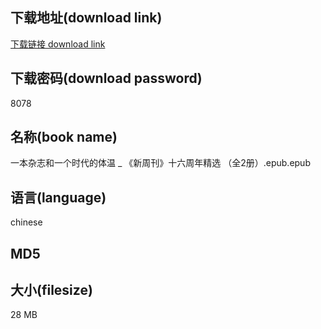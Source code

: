 ## 下载地址(download link)
[下载链接 download link](https://tutu365.netlify.app/?s=%E4%B8%80%E6%9C%AC%E6%9D%82%E5%BF%97%E5%92%8C%E4%B8%80%E4%B8%AA%E6%97%B6%E4%BB%A3%E7%9A%84%E4%BD%93%E6%B8%A9+_+%E3%80%8A%E6%96%B0%E5%91%A8%E5%88%8A%E3%80%8B%E5%8D%81%E5%85%AD%E5%91%A8%E5%B9%B4%E7%B2%BE%E9%80%89+%EF%BC%88%E5%85%A82%E5%86%8C%EF%BC%89.epub)

## 下载密码(download password)
8078

## 名称(book name)
一本杂志和一个时代的体温 _ 《新周刊》十六周年精选 （全2册）.epub.epub

## 语言(language)
chinese

## MD5


## 大小(filesize)
28 MB
